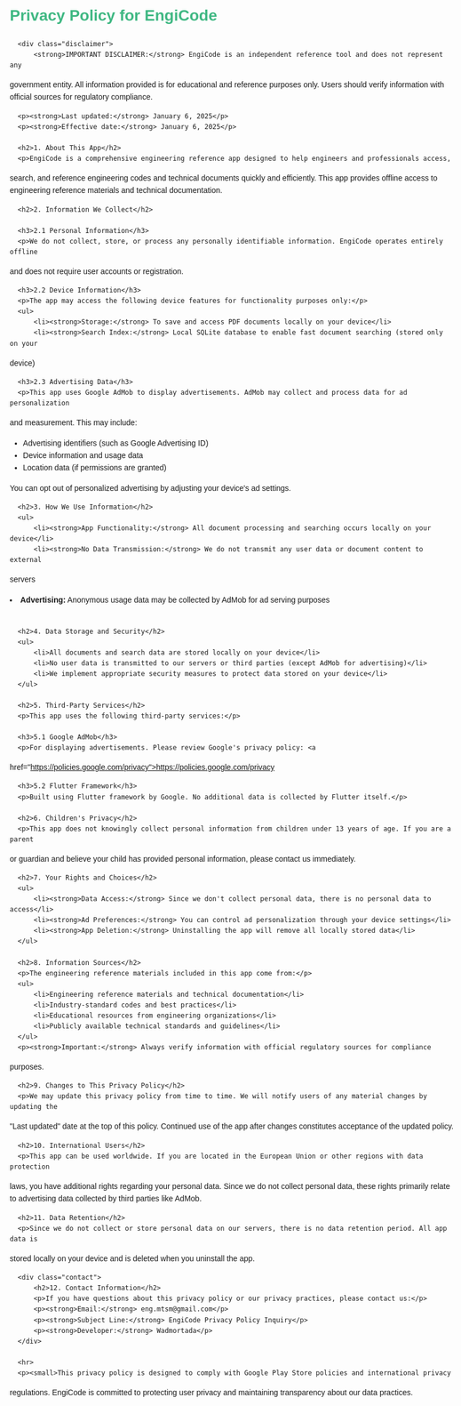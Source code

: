  <!DOCTYPE html>
  <html lang="en">
  <head>
      <meta charset="UTF-8">
      <meta name="viewport" content="width=device-width, initial-scale=1.0">
      <title>EngiCode - Privacy Policy</title>
      <style>
          body {
              font-family: Arial, sans-serif;
              max-width: 800px;
              margin: 0 auto;
              padding: 20px;
              line-height: 1.6;
          }
          h1, h2 {
              color: #40b883;
          }
          .disclaimer {
              background: #fff3cd;
              border: 1px solid #ffeaa7;
              padding: 15px;
              border-radius: 5px;
              margin: 20px 0;
          }
          .contact {
              background: #f8f9fa;
              padding: 15px;
              border-radius: 5px;
              margin: 20px 0;
          }
      </style>
  </head>
  <body>
      <h1>Privacy Policy for EngiCode</h1>

      <div class="disclaimer">
          <strong>IMPORTANT DISCLAIMER:</strong> EngiCode is an independent reference tool and does not represent any
  government entity. All information provided is for educational and reference purposes only. Users should verify
  information with official sources for regulatory compliance.
      </div>

      <p><strong>Last updated:</strong> January 6, 2025</p>
      <p><strong>Effective date:</strong> January 6, 2025</p>

      <h2>1. About This App</h2>
      <p>EngiCode is a comprehensive engineering reference app designed to help engineers and professionals access,
  search, and reference engineering codes and technical documents quickly and efficiently. This app provides offline
  access to engineering reference materials and technical documentation.</p>

      <h2>2. Information We Collect</h2>

      <h3>2.1 Personal Information</h3>
      <p>We do not collect, store, or process any personally identifiable information. EngiCode operates entirely offline      
  and does not require user accounts or registration.</p>

      <h3>2.2 Device Information</h3>
      <p>The app may access the following device features for functionality purposes only:</p>
      <ul>
          <li><strong>Storage:</strong> To save and access PDF documents locally on your device</li>
          <li><strong>Search Index:</strong> Local SQLite database to enable fast document searching (stored only on your      
  device)</li>
      </ul>

      <h3>2.3 Advertising Data</h3>
      <p>This app uses Google AdMob to display advertisements. AdMob may collect and process data for ad personalization       
  and measurement. This may include:</p>
      <ul>
          <li>Advertising identifiers (such as Google Advertising ID)</li>
          <li>Device information and usage data</li>
          <li>Location data (if permissions are granted)</li>
      </ul>
      <p>You can opt out of personalized advertising by adjusting your device's ad settings.</p>

      <h2>3. How We Use Information</h2>
      <ul>
          <li><strong>App Functionality:</strong> All document processing and searching occurs locally on your device</li>     
          <li><strong>No Data Transmission:</strong> We do not transmit any user data or document content to external
  servers</li>
          <li><strong>Advertising:</strong> Anonymous usage data may be collected by AdMob for ad serving purposes</li>        
      </ul>

      <h2>4. Data Storage and Security</h2>
      <ul>
          <li>All documents and search data are stored locally on your device</li>
          <li>No user data is transmitted to our servers or third parties (except AdMob for advertising)</li>
          <li>We implement appropriate security measures to protect data stored on your device</li>
      </ul>

      <h2>5. Third-Party Services</h2>
      <p>This app uses the following third-party services:</p>

      <h3>5.1 Google AdMob</h3>
      <p>For displaying advertisements. Please review Google's privacy policy: <a
  href="https://policies.google.com/privacy">https://policies.google.com/privacy</a></p>

      <h3>5.2 Flutter Framework</h3>
      <p>Built using Flutter framework by Google. No additional data is collected by Flutter itself.</p>

      <h2>6. Children's Privacy</h2>
      <p>This app does not knowingly collect personal information from children under 13 years of age. If you are a parent     
   or guardian and believe your child has provided personal information, please contact us immediately.</p>

      <h2>7. Your Rights and Choices</h2>
      <ul>
          <li><strong>Data Access:</strong> Since we don't collect personal data, there is no personal data to access</li>     
          <li><strong>Ad Preferences:</strong> You can control ad personalization through your device settings</li>
          <li><strong>App Deletion:</strong> Uninstalling the app will remove all locally stored data</li>
      </ul>

      <h2>8. Information Sources</h2>
      <p>The engineering reference materials included in this app come from:</p>
      <ul>
          <li>Engineering reference materials and technical documentation</li>
          <li>Industry-standard codes and best practices</li>
          <li>Educational resources from engineering organizations</li>
          <li>Publicly available technical standards and guidelines</li>
      </ul>
      <p><strong>Important:</strong> Always verify information with official regulatory sources for compliance
  purposes.</p>

      <h2>9. Changes to This Privacy Policy</h2>
      <p>We may update this privacy policy from time to time. We will notify users of any material changes by updating the     
   "Last updated" date at the top of this policy. Continued use of the app after changes constitutes acceptance of the
  updated policy.</p>

      <h2>10. International Users</h2>
      <p>This app can be used worldwide. If you are located in the European Union or other regions with data protection        
  laws, you have additional rights regarding your personal data. Since we do not collect personal data, these rights
  primarily relate to advertising data collected by third parties like AdMob.</p>

      <h2>11. Data Retention</h2>
      <p>Since we do not collect or store personal data on our servers, there is no data retention period. All app data is     
   stored locally on your device and is deleted when you uninstall the app.</p>

      <div class="contact">
          <h2>12. Contact Information</h2>
          <p>If you have questions about this privacy policy or our privacy practices, please contact us:</p>
          <p><strong>Email:</strong> eng.mtsm@gmail.com</p>
          <p><strong>Subject Line:</strong> EngiCode Privacy Policy Inquiry</p>
          <p><strong>Developer:</strong> Wadmortada</p>
      </div>

      <hr>
      <p><small>This privacy policy is designed to comply with Google Play Store policies and international privacy
  regulations. EngiCode is committed to protecting user privacy and maintaining transparency about our data
  practices.</small></p>
  </body>
  </html>
